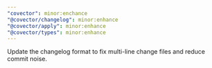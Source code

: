 ```yaml
---
"covector": minor:enchance
"@covector/changelog": minor:enhance
"@covector/apply": minor:enhance
"@covector/types": minor:enhance
---
```


Update the changelog format to fix multi-line change files and reduce commit noise.

